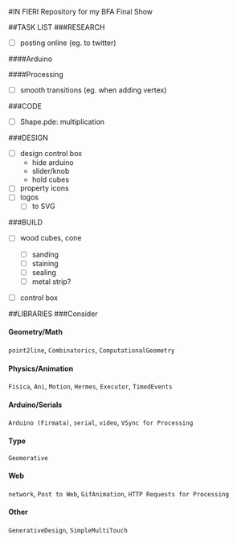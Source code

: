 #IN FIERI
Repository for my BFA Final Show

##TASK LIST
###RESEARCH
+ [ ] posting online (eg. to twitter)

####Arduino

####Processing
+ [ ] smooth transitions (eg. when adding vertex)


###CODE
+ [ ] Shape.pde: multiplication

###DESIGN
+ [ ] design control box
  - hide arduino
  - slider/knob
  - hold cubes
+ [ ] property icons
+ [ ] logos
  - [ ] to SVG

###BUILD
+ [ ] wood cubes, cone
  - [ ] sanding
  - [ ] staining
  - [ ] sealing
  - [ ] metal strip?
+ [ ] control box


##LIBRARIES
###Consider
#### Geometry/Math
`point2line`, `Combinatorics`, `ComputationalGeometry`
#### Physics/Animation
`Fisica`, `Ani`, `Motion`, `Hermes`, `Executor`, `TimedEvents`
#### Arduino/Serials
`Arduino (Firmata)`, `serial`,  `video`, `VSync for Processing`
#### Type
`Geomerative`
#### Web
`network`, `Post to Web`, `GifAnimation`, `HTTP Requests for Processing`
#### Other
`GenerativeDesign`, `SimpleMultiTouch`

